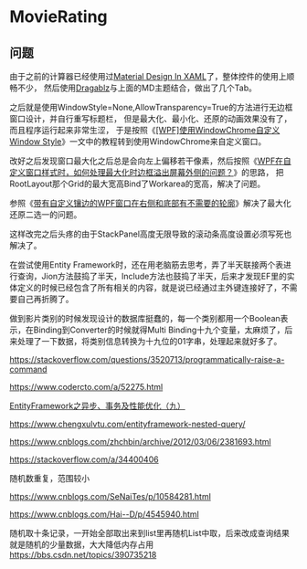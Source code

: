 # MovieRating

## 问题  


由于之前的计算器已经使用过[Material Design In XAML](http://materialdesigninxaml.net/)了，整体控件的使用上顺畅不少，
然后使用[Dragablz](https://dragablz.net/)与上面的MD主题结合，做出了几个Tab。

之后就是使用WindowStyle=None,AllowTransparency=True的方法进行无边框窗口设计，并自行重写标题栏，
但是最大化、最小化、还原的动画效果没有了，而且程序运行起来非常生涩，
于是按照《[[WPF]使用WindowChrome自定义Window Style](https://www.cnblogs.com/dino623/p/CustomWindowStyle.html)》一文中的教程转到使用WindowChrome来自定义窗口。

改好之后发现窗口最大化之后总是会向左上偏移若干像素，然后按照《[WPF在自定义窗口样式时，如何处理最大化时边框溢出屏幕外侧的问题？](https://social.msdn.microsoft.com/Forums/zh-CN/16725ba8-6cc5-4cb4-9a77-b30e20a8f169/wpf223123325823450200413138321475266792433526102652922291420309?forum=wpfzhchs)》的思路，
把RootLayout那个Grid的最大宽高Bind了Workarea的宽高，解决了问题。

参照《[带有自定义镶边的WPF窗口在右侧和底部有不需要的轮廓](https://codeday.me/bug/20190304/758115.html)》解决了最大化还原二选一的问题。

这样改完之后头疼的由于StackPanel高度无限导致的滚动条高度设置必须写死也解决了。

在尝试使用Entity Framework时，还在用老脑筋去思考，弄了半天联接两个表进行查询，Jion方法鼓捣了半天，Include方法也鼓捣了半天，后来才发现EF里的实体定义的时候已经包含了所有相关的内容，就是说已经通过主外键连接好了，不需要自己再折腾了。

做到影片类别的时候发现设计的数据库挺蠢的，每一个类别都用一个Boolean表示，在Binding到Converter的时候就得Multi Binding十九个变量，太麻烦了，后来处理了一下数据，将类别信息转换为十九位的01字串，处理起来就好多了。

https://stackoverflow.com/questions/3520713/programmatically-raise-a-command 

https://www.codercto.com/a/52275.html

 [EntityFramework之异步、事务及性能优化（九）](https://www.cnblogs.com/CreateMyself/p/4787856.html)

 https://www.chengxulvtu.com/entityframework-nested-query/

 https://www.cnblogs.com/zhchbin/archive/2012/03/06/2381693.html

 https://stackoverflow.com/a/34400406

 随机数重复，范围较小

 https://www.cnblogs.com/SeNaiTes/p/10584281.html


 https://www.cnblogs.com/Hai--D/p/4545940.html

 随机取十条记录，一开始全部取出来到list里再随机List中取，后来改成查询结果就是随机的少量数据，大大降低内存占用 https://bbs.csdn.net/topics/390735218